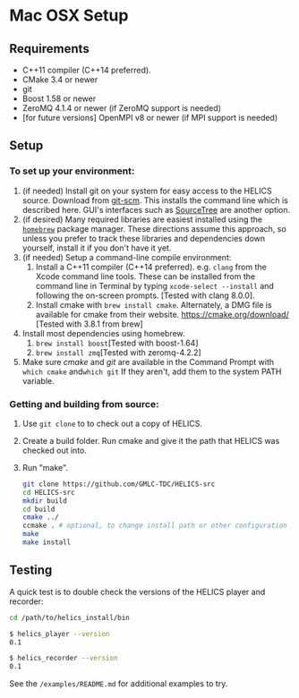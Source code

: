 # Mac OSX Setup

## Requirements

* C++11 compiler (C++14 preferred).
* CMake 3.4 or newer
* git
* Boost 1.58 or newer
* ZeroMQ 4.1.4 or newer (if ZeroMQ support is needed)
* [for future versions] OpenMPI v8 or newer (if MPI support is needed)

## Setup

### To set up your environment:

   1. (if needed) Install git on your system for easy access to the HELICS source. Download from [git-scm](https://git-scm.com/downloads). This installs the command line which is described here. GUI's interfaces such as [SourceTree](https://www.sourcetreeapp.com/) are another option.
   2. (if desired) Many required libraries are easiest installed using the [`homebrew`](https://brew.sh/) package manager. These directions assume this approach, so unless you prefer to track these libraries and dependencies down yourself, install it if you don't have it yet.
   3. (if needed) Setup a command-line compile environment:
         1. Install a C++11 compiler (C++14 preferred). e.g. `clang` from the Xcode command line tools. These can be installed from the command line in Terminal by typing `xcode-select --install` and following the on-screen prompts. [Tested with clang 8.0.0].
         2. Install cmake with `brew install cmake`. Alternately, a DMG file is available for cmake from their website.  https://cmake.org/download/ [Tested with 3.8.1 from brew]
   4. Install most dependencies using homebrew.
      1. `brew install boost`[Tested with boost-1.64]
      2. `brew install zmq`[Tested with zeromq-4.2.2]
   5. Make sure *cmake* and *git* are available in the Command Prompt with `which cmake` and`which git` If they aren't, add them to the system PATH variable.

### Getting and building from source:

1. Use `git clone` to to check out a copy of HELICS.

2. Create a build folder. Run cmake and give it the path that HELICS was checked out into.

3. Run "make".

   ```bash
   git clone https://github.com/GMLC-TDC/HELICS-src
   cd HELICS-src
   mkdir build
   cd build
   cmake ../
   ccmake . # optional, to change install path or other configuration settings
   make
   make install
   ```

## Testing

A quick test is to double check the versions of the HELICS player and recorder:

```bash
cd /path/to/helics_install/bin

$ helics_player --version
0.1

$ helics_recorder --version
0.1
```

See the `/examples/README.md` for additional examples to try.
